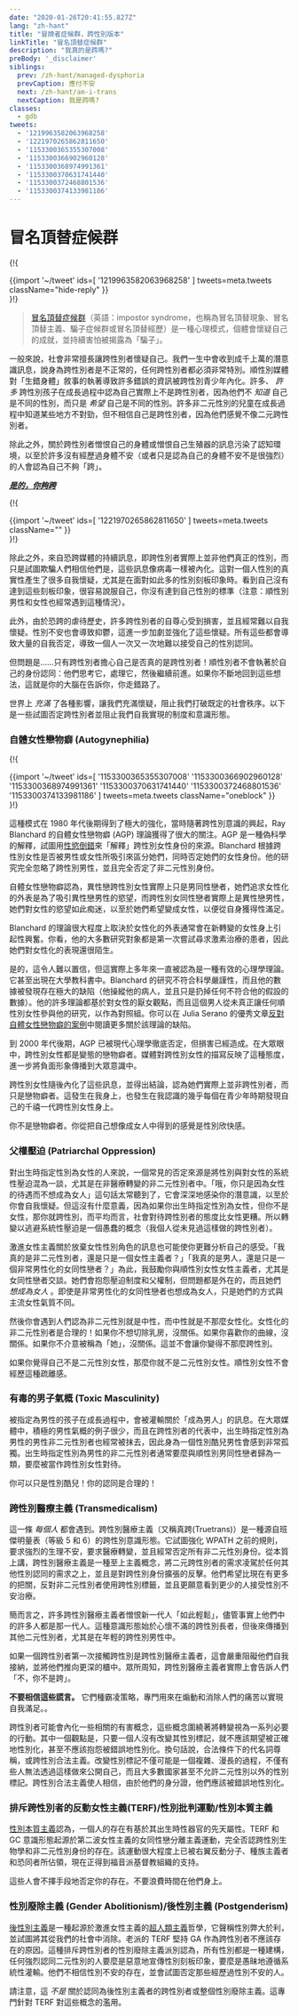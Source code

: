 ```yaml
---
date: "2020-01-26T20:41:55.827Z"
lang: "zh-hant"
title: "冒牌者症候群，跨性別版本"
linkTitle: "冒名頂替症候群"
description: "我真的是跨嗎?"
preBody: '_disclaimer'
siblings:
  prev: /zh-hant/managed-dysphoria
  prevCaption: 應付不安
  next: /zh-hant/am-i-trans
  nextCaption: 我是跨嗎?
classes:
  - gdb
tweets:
  - '1219963582063968258'
  - '1221970265862811650'
  - '1153300365355307008'
  - '1153300366902960128'
  - '1153300368974991361'
  - '1153300370631741440'
  - '1153300372468801536'
  - '1153300374133981186'
---
```


<!-- # Impostor Syndrome -->

# 冒名頂替症候群

{!{ <div class="gutter">{{import '~/tweet' ids=[
  '1219963582063968258'
] tweets=meta.tweets className="hide-reply" }}</div> }!}

<!-- > [Impostor syndrome](https://en.wikipedia.org/wiki/Impostor_syndrome) (also known as impostor phenomenon, impostorism, fraud syndrome, or the impostor experience) is a psychological pattern in which an individual doubts their accomplishments and has a persistent internalized fear of being exposed as a "fraud". -->

> [冒名頂替症候群](https://zh.wikipedia.org/wiki/%E5%86%92%E7%9A%84%E8%80%85%E7%97%87%E5%80%99%E7%BE%A4)（英語：impostor syndrome，也稱為冒名頂替現象、冒名頂替主義、騙子症候群或冒名頂替經歷）是一種心理模式，個體會懷疑自己的成就，並持續害怕被揭露為「騙子」。

<!-- Society in general is very good about making trans people doubt themselves. We receive tons and tons of subliminal messages through out our lives saying that being trans isn't normal and that anyone who is has to be exceptionally special. Cis media's obsession with the "born in the wrong body" narrative has led to a lot of false information being internalized by trans youth. Many, *many* trans kids grow up thinking they aren't actually trans because they don't *know* that they are a different gender but simply *wish* they were. Many non-binary children grow up knowing something is wrong, but not believing they're trans because they don't feel like a binary trans person. -->

一般來說，社會非常擅長讓跨性別者懷疑自己。我們一生中會收到成千上萬的潛意識訊息，說身為跨性別者是不正常的，任何跨性別者都必須非常特別。順性別媒體對「生錯身體」敘事的執著導致許多錯誤的資訊被跨性別青少年內化。許多、 *許多* 跨性別孩子在成長過程中認為自己實際上不是跨性別者，因為他們不 *知道* 自己是不同的性別，而只是 *希望* 自己是不同的性別。許多非二元性別的兒童在成長過程中知道某些地方不對勁，但不相信自己是跨性別者，因為他們感覺不像二元跨性別者。

<!-- On top of this, messages saying that trans people hate their bodies or hate their genitalia have polluted the awareness landscape, so that many people who either do not experience physical dysphoria (or simply think theirs isn't very strong) go around believing they aren't "trans enough". -->

除此之外，關於跨性別者憎恨自己的身體或憎恨自己生殖器的訊息污染了認知環境，以至於許多沒有經歷過身體不安（或者只是認為自己的身體不安不是很強烈）的人會認為自己不夠「跨」。

***[是的，你夠跨](https://us.jkp.com/products/yes-you-are-trans-enough)***

{!{ <div class="gutter">{{import '~/tweet' ids=[
  '1221970265862811650'
] tweets=meta.tweets className="" }}</div> }!}

<!-- On top of this, the constant messaging from transphobic media that trans people are not actually their true genders and are simply trying to trick people into believing otherwise gets internalized like a virus. This creates a lot of self doubt about the authenticity of one's gender, especially in the face of so many gender stereotypes. Seeing oneself fail to meet those stereotypes can make it very easy to convince yourself that you do not live up to your own gender (note: cis men and women get this too, far too often). -->

除此之外，來自恐跨媒體的持續訊息，即跨性別者實際上並非他們真正的性別，而只是試圖欺騙人們相信他們是，這些訊息像病毒一樣被內化。這對一個人性別的真實性產生了很多自我懷疑，尤其是在面對如此多的性別刻板印象時。看到自己沒有達到這些刻板印象，很容易說服自己，你沒有達到自己性別的標準（注意：順性別男性和女性也經常遇到這種情況）。

<!-- Furthermore, due to a history of transphobic abuse, many trans people suffer from damaged self-esteems, and often already have difficulty with self-doubt. Gender dysphoria also causes depression, which further contributes to and reinforces those doubts. This all leads into a massive cluster of self-invalidation that can lead someone to struggle over and over again to accept their own gender identity. -->

此外，由於恐跨的虐待歷史，許多跨性別者的自尊心受到損害，並且經常難以自我懷疑。性別不安也會導致抑鬱，這進一步加劇並強化了這些懷疑。所有這些都會導致大量的自我否定，導致一個人一次又一次地難以接受自己的性別認同。

<!-- But here's the thing... only trans people are worried about if they are actually transgender! A cisgender person does not have this obsession with their identity: they think about it, they process it, they move on. If you keep returning to these thoughts over and over again, this is your brain telling you that you took a wrong turn. -->

但問題是……只有跨性別者擔心自己是否真的是跨性別者！順性別者不會執著於自己的身份認同：他們思考它，處理它，然後繼續前進。如果你不斷地回到這些想法，這就是你的大腦在告訴你，你走錯路了。

<!-- The world is *full* of influences put in place to fill us with doubt and keep us from breaking outside of the established social order. These are some of the systems and ideologies that seek to invalidate trans people and keep us from self-actualizing. -->

世界上 *充滿* 了各種影響，讓我們充滿懷疑，阻止我們打破既定的社會秩序。以下是一些試圖否定跨性別者並阻止我們自我實現的制度和意識形態。

<!-- ### Autogynephilia -->

### 自體女性戀物癖 (Autogynephilia)

{!{ <div class="gutter">{{import '~/tweet' ids=[
  '1153300365355307008'
  '1153300366902960128'
  '1153300368974991361'
  '1153300370631741440'
  '1153300372468801536'
  '1153300374133981186'
] tweets=meta.tweets className="oneblock" }}</div> }!}

<!-- This pattern was strongly reinforced during the late 1980s when the autogynephelia (AGP) theory of Ray Blanchard gained a lot of traction as trans awareness was just starting to escalate. AGP is a pseudo-scientific explanation intended to "explain" the source of trans women's identities using [paraphilias](https://en.wikipedia.org/wiki/Paraphilia). Blanchard separated trans women according to if they were attracted to men or to women, while simultaneously invalidating their womanhood. His work completely ignored transgender men, and he dismisses non-binary identities outright. -->

這種模式在 1980 年代後期得到了極大的強化，當時隨著跨性別意識的興起，Ray Blanchard 的自體女性戀物癖 (AGP) 理論獲得了很大的關注。AGP 是一種偽科學的解釋，試圖用[性慾倒錯](https://zh.wikipedia.org/wiki/%E6%80%A7%E5%81%8F%E9%9B%A2)來「解釋」跨性別女性身份的來源。Blanchard 根據跨性別女性是否被男性或女性所吸引來區分她們，同時否定她們的女性身份。他的研究完全忽略了跨性別男性，並且完全否定了非二元性別身份。

<!-- Autogynephelia attests that straight trans women are actually just gay men who seek a feminine appearance to draw desire from straight men, and that trans lesbians are actually straight men who have become so obsessed with their desire for women that they wish to become a woman in order to gain sexual gratification from themselves. -->

自體女性戀物癖認為，異性戀跨性別女性實際上只是男同性戀者，她們追求女性化的外表是為了吸引異性戀男性的慾望，而跨性別女同性戀者實際上是異性戀男性，她們對女性的慾望如此痴迷，以至於她們希望變成女性，以便從自身獲得性滿足。


<!-- Blanchard's theory largely hinged on the way that presenting feminine often resulted in sexual arousal within newly transitioning women. You see, most of his study subjects were patients who were trying to seek hormone therapy for the first time, and as such were still very new to presenting female. -->

Blanchard 的理論很大程度上取決於女性化的外表通常會在新轉變的女性身上引起性興奮。你看，他的大多數研究對象都是第一次嘗試尋求激素治療的患者，因此她們對女性化的表現還很陌生。

<!-- Yes, it boggles the mind, but this was actually considered a valid theory of psychology for years. It even appeared in college textbooks. Blanchard's research studies did not meet scientific rigor, and his data was found to be extremely flawed (he manipulated his patients, and simply just threw out any data that didn't fit his hypothesis). A lot of his theories are based in misogynistic views of womanhood, and the man never actually involved any cisgender women in his study to function as a control group. You can read more about how flawed the theory is in Julia Serano's excellent essay [The Case Against Autogynephilia](https://www.juliaserano.com/av/Serano-CaseAgainstAutogynephilia.pdf). -->


是的，這令人難以置信，但這實際上多年來一直被認為是一種有效的心理學理論。它甚至出現在大學教科書中。Blanchard 的研究不符合科學嚴謹性，而且他的數據被發現存在極大的缺陷（他操縱他的病人，並且只是扔掉任何不符合他的假設的數據）。他的許多理論都基於對女性的厭女觀點，而且這個男人從未真正讓任何順性別女性參與他的研究，以作為對照組。你可以在 Julia Serano 的優秀文章[反對自體女性戀物癖的案例](https://www.juliaserano.com/av/Serano-CaseAgainstAutogynephilia.pdf)中閱讀更多關於該理論的缺陷。

<!-- AGP had been thoroughly dismissed by modern psychology by the late 2000s, but the damage has been done. In the public's eye, trans women were all perverted fetishists. Media portrayals of trans women mirrored this attitude, further spreading negative imagery into the public consciousness. -->

到 2000 年代後期，AGP 已被現代心理學徹底否定，但損害已經造成。在大眾眼中，跨性別女性都是變態的戀物癖者。媒體對跨性別女性的描寫反映了這種態度，進一步將負面形象傳播到大眾意識中。

<!-- Transfeminine individuals then internalize these messages, and come to the conclusion that they are not actually transgender — just fetishists. It happened to me, and it's happened to nearly every millennial trans woman I know who figured themselves out as a teen. -->

跨性別女性隨後內化了這些訊息，並得出結論，認為她們實際上並非跨性別者，而只是戀物癖者。這發生在我身上，也發生在我認識的幾乎每個在青少年時期發現自己的千禧一代跨性別女性身上。

<!-- You are not a fetishist. The feeling you get from thinking of yourself as a woman is gender euphoria. -->

你不是戀物癖者。你從把自己想像成女人中得到的感覺是性別欣快感。

<!-- ### Patriarchal Oppression -->

### 父權壓迫 (Patriarchal Oppression)

<!-- A common source of invalidation for AFABs is the conflation of gender with the systemic oppression of women, particularly among non-medically-transitioning non-binary people. The message of "oh you just don't want to be a woman because of how women are treated" is far too often heard, and it can deeply infest your subconscious to the point of self-doubt.  But this doesn't make much sense, because if you're AFAB and not a woman, that makes you transgender, and, on average, society treats transgender folks worse than women. So transitioning to escape systemic oppression is a dumb concept (and I personally have never met a trans person who has done this). -->


對出生時指定性別為女性的人來說，一個常見的否定來源是將性別與對女性的系統性壓迫混為一談，尤其是在非醫療轉變的非二元性別者中。「哦，你只是因為女性的待遇而不想成為女人」這句話太常聽到了，它會深深地感染你的潛意識，以至於你會自我懷疑。但這沒有什麼意義，因為如果你出生時指定性別為女性，但你不是女性，那你就跨性別，而平均而言，社會對待跨性別者的態度比女性更糟。所以轉變以逃避系統性壓迫是一個愚蠢的概念（我個人從未見過這樣做的跨性別者）。

<!-- Radical feminism's messaging of abandoning female gender roles can also make parsing your own feelings harder. "Am I actually non-binary, or am I just a feminist?" "Am I actually a man, or am I just a very butch lesbian?". For this, I encourage you to talk to cis woman feminists, especially lesbians. They'll complain about systems of oppression and the patriarchy, but the problems are all external, and they *want to be women*. Even very butch lesbians want to be women, just in a different way from mainstream femininity. -->

激進女性主義關於放棄女性性別角色的訊息也可能使你更難分析自己的感受。「我真的是非二元性別者，還是只是一個女性主義者？」「我真的是男人，還是只是一個非常男性化的女同性戀者？」為此，我鼓勵你與順性別女性女性主義者，尤其是女同性戀者交談。她們會抱怨壓迫制度和父權制，但問題都是外在的，而且她們 *想成為女人* 。即使是非常男性化的女同性戀者也想成為女人，只是她們的方式與主流女性氣質不同。

<!-- Then you have the problem of people believing that to be non-binary is to be androgynous, and to be androgynous is to be less feminine. Feminine enbies are valid! It is okay if you do not want to remove your breasts. It is okay if you enjoy your curves. It is okay if you do not mind being called "she" and "her". That does not make you any less transgender. -->

然後你會遇到人們認為非二元性別就是中性，而中性就是不那麼女性化。女性化的非二元性別者是合理的！如果你不想切除乳房，沒關係。如果你喜歡你的曲線，沒關係。如果你不介意被稱為「她」，沒關係。這並不會讓你變得不那麼跨性別。

<!-- If you feel like you are not a binary woman, than you are not a binary woman. Cis women do not experience that detachment. -->

如果你覺得自己不是二元性別女性，那麼你就不是二元性別女性。順性別女性不會經歷這種疏離感。

<!-- ### Toxic Masculinity -->

### 有毒的男子氣概 (Toxic Masculinity)

<!-- Male-assigned kids grow up positively drenched in messaging of what it is to "be a man". There are so few examples of positive masculinity in popular media, and AMAB masculine enbies are also so commonly erased in trans representation that being a genderqueer male can feel very lonely. AMAB enbies are often either grouped in with gay cis men or treated like trans women. -->

被指定為男性的孩子在成長過程中，會被灌輸關於「成為男人」的訊息。在大眾媒體中，積極的男性氣概的例子很少，而且在跨性別者的代表中，出生時指定性別為男性的男性非二元性別者也經常被抹去，因此身為一個性別酷兒男性會感到非常孤獨。出生時指定性別為男性的非二元性別者通常要麼與順性別男同性戀者歸為一類，要麼被當作跨性別女性對待。

<!-- You can just be genderqueer! Your identity is valid! -->

你可以只是性別酷兒！你的認同是合理的！

<!-- ### Transmedicalism -->

### 跨性別醫療主義 (Transmedicalism)

<!-- This one hits *everybody*. Transmedicalism (aka Truetrans) is a transgender ideology derived from the Harry Benjamin scale (ranks 5 and 6). It seeks to reinforce the pre-WPATH rules, requiring intense physical dysphoria, demanding medical transition, and often invalidating all non-binary identities. At its core, transmedicalism is a supremacist concept, elevating binary trans people above the needs of any other gender identity, and is a push back against the expansion of the transgender identity. They wish for more gatekeeping than we have today, rail against enbies using the transgender label, and would prefer to see fewer people receive treatment for their gender dysphoria. -->

這一條 *每個人* 都會遇到。跨性別醫療主義（又稱真跨(Truetrans)）是一種源自班傑明量表（等級 5 和 6）的跨性別意識形態。它試圖強化 WPATH 之前的規則，要求強烈的生理不安，要求醫療轉變，並且經常否定所有非二元性別身份。從本質上講，跨性別醫療主義是一種至上主義概念，將二元跨性別者的需求凌駕於任何其他性別認同的需求之上，並且是對跨性別身份擴張的反擊。他們希望比現在有更多的把關，反對非二元性別者使用跨性別標籤，並且更願意看到更少的人接受性別不安治療。

<!-- To put it succinctly, many transmedicalists hate that the newer generation "has it so easy," despite the fact that many of their ranks are part of that generation. This ideology started among disgruntled trans elders, but has since spread to other binary individuals, particularly among young trans men. -->

簡而言之，許多跨性別醫療主義者憎恨新一代人「如此輕鬆」，儘管事實上他們中的許多人都是那一代人。這種意識形態始於心懷不滿的跨性別長者，但後來傳播到其他二元性別者，尤其是在年輕的跨性別男性中。

<!-- If a trans person's first exposure to transness is a transmedicalist, this can severely set back their own self-acceptance and push them even further into the closet. Transmeds are well known to actually tell people "No, you are not trans." -->

如果一個跨性別者第一次接觸跨性別是跨性別醫療主義者，這會嚴重阻礙他們自我接納，並將他們推向更深的櫃中。眾所周知，跨性別醫療主義者實際上會告訴人們「不，你不是跨」。

<!-- **Do not believe these lies.** They are bully tactics explicitly designed to gaslight and dismiss people's pain for self-gratification. -->

**不要相信這些謊言。** 它們種霸凌策略，專門用來在煽動和消除人們的痛苦以實現自我滿足。。

<!-- There are related hurtful concepts a trans person can internalize, revolving around seeing transition as a list of required actions. One such idea is a belief that a person shouldn't expect being gendered correctly or even complain about misgendering as long as they haven't changed their gender marker. In other words, legally conditioned pronoun respect, or translegalism. Not only can changing gender marker be a complicated, prolonged process, not only can some people not afford to out themselves by pursuing it, but most countries wouldn't even allow a gender marker outside of the gender binary. Translegalism convinces a person that they deserve misgendering because of their ID. -->

跨性別者可能會內化一些相關的有害概念，這些概念圍繞著將轉變視為一系列必要的行動。其中一個觀點是，只要一個人沒有改變其性別標記，就不應該期望被正確地性別化，甚至不應該抱怨被錯誤地性別化。換句話說，合法條件下的代名詞尊稱，或跨性別合法主義。改變性別標記不僅可能是一個複雜、漫長的過程，不僅有些人無法透過這樣做來公開自己，而且大多數國家甚至不允許二元性別以外的性別標記。跨性別合法主義使人相信，由於他們的身分證，他們應該被錯誤地性別化。

<!-- ### Trans-Exclusionary Reactionary Feminism / Gender Critical Movement / Gender Essentialism -->

### 排斥跨性別者的反動女性主義(TERF)/性別批判運動/性別本質主義

<!-- [Gender Essentialism](https://en.wikipedia.org/wiki/Gender_essentialism) is the belief that there are innate attributes to a person's existence that are derived based on what sex organs the person is born with. TERF and GC ideology was born out of the lesbian separatist movement of second wave feminism and fully denies the existence of transgender biology and non-binary identities. The movement has been largely overtaken by right-wing reactionaries, racists, and homophobes, and is now being bolstered by evangelical Christian organizations. -->

[性別本質主義](https://en.wikipedia.org/wiki/Gender_essentialism)認為，一個人的存在有基於其出生時性器官的先天屬性。TERF 和 GC 意識形態起源於第二波女性主義的女同性戀分離主義運動，完全否認跨性別生物學和非二元性別身份的存在。該運動很大程度上已被右翼反動分子、種族主義者和恐同者所佔領，現在正得到福音派基督教組織的支持。

<!-- These people will stop at nothing to invalidate your existence. Do not give them the time of day. -->

這些人會不擇手段地否定你的存在。不要浪費時間在他們身上。

<!-- ### Gender Abolitionism / Postgenderism -->

### 性別廢除主義 (Gender Abolitionism)/後性別主義 (Postgenderism)

<!-- [Postgenderism](https://en.wikipedia.org/wiki/Postgenderism) is a [transhumanist](https://en.wikipedia.org/wiki/Transhumanism) philosophy originating in radical feminism which states that gender causes more harm than good, and seeks to eradicate it from our society. Old-school TERFs latched on to GA as reasoning for why trans people should not exist. This trans-exclusionary faction of gender abolitionism believes that all gender is a construct and that anyone who feels strongly connected to a binary gender is either nefariously propagating gender stereotypes or ignorantly following systemic indoctrination. They do not believe in the existence of gender dysphoria, and will attempt to invalidate those who experience it. -->

[後性別主義](https://zh.wikipedia.org/wiki/%E5%BE%8C%E6%80%A7%E5%88%A5%E4%B8%BB%E7%BE%A9)是一種起源於激進女性主義的[超人類主義](https://zh.wikipedia.org/wiki/%E8%B6%85%E4%BA%BA%E7%B1%BB%E4%B8%BB%E4%B9%89)哲學，它聲稱性別弊大於利，並試圖將其從我們的社會中消除。老派的 TERF 堅持 GA 作為跨性別者不應該存在的原因。這種排斥跨性別者的性別廢除主義派別認為，所有性別都是一種建構，任何強烈認同二元性別的人要麼是惡意地宣傳性別刻板印象，要麼是愚昧地遵循系統性灌輸。他們不相信性別不安的存在，並會試圖否定那些經歷過性別不安的人。

<!-- Note, this is NOT about trans people who identify as postgender or gender abolitionism as a whole. This is specifically about TERF abuse of the concepts. -->

請注意，這 *不是* 關於認同為後性別主義者的跨性別者或整個性別廢除主義。這專門針對 TERF 對這些概念的濫用。
